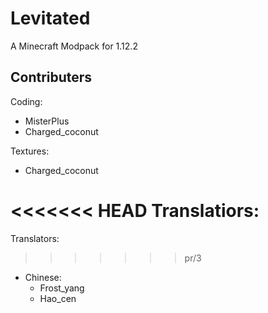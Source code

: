 # Levitated

A Minecraft Modpack for 1.12.2
## Contributers
Coding: 
- MisterPlus
- Charged_coconut

Textures: 
- Charged_coconut

<<<<<<< HEAD
Translatiors: 
=======
Translators: 
>>>>>>> pr/3
- Chinese:
  - Frost_yang
  - Hao_cen

